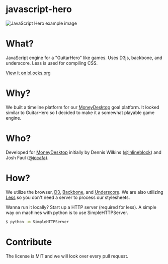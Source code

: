 javascript-hero
===============

![JavaScript Hero example image](https://github.com/inlineblock/javascript-hero/raw/master/example.png)


What?
====
JavaScript engine for a "GuitarHero" like games. Uses D3js, backbone, and underscore. Less is used for compiling CSS.

[View it on bl.ocks.org](http://bl.ocks.org/inlineblock/6629526)


Why?
====
We built a timeline platform for our [MoneyDesktop](http://www.moneydesktop.com/) goal platform. It looked similar to GuitarHero so I decided to make it a somewhat playable game engine.

Who?
====
Developed for [MoneyDesktop](http://www.moneydesktop.com/) initially by Dennis Wilkins ([@inlineblock](https://github.com/inlineblock)) and Josh Faul ([@jocafa](https://github.com/jocafa)).

How?
====
We utilize the browser, [D3](http://d3js.org/), [Backbone](http://backbonejs.org/), and [Underscore](http://underscorejs.org/). We are also utilizing [Less](http://lesscss.org/) so you don't need a server to process our stylesheets.

Wanna run it locally? Start up a HTTP server (required for less). A simple way on machines with python is to use SimpleHTTPServer.

```bash
$ python -m SimpleHTTPServer
```


Contribute
===
The license is MIT and we will look over every pull request.
